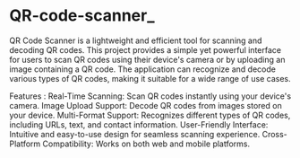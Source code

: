 # QR-code-scanner_
QR Code Scanner is a lightweight and efficient tool for scanning and decoding QR codes. This project provides a simple yet powerful interface for users to scan QR codes using their device's camera or by uploading an image containing a QR code. The application can recognize and decode various types of QR codes, making it suitable for a wide range of use cases.

Features :
Real-Time Scanning: Scan QR codes instantly using your device's camera.
Image Upload Support: Decode QR codes from images stored on your device.
Multi-Format Support: Recognizes different types of QR codes, including URLs, text, and contact information.
User-Friendly Interface: Intuitive and easy-to-use design for seamless scanning experience.
Cross-Platform Compatibility: Works on both web and mobile platforms.

